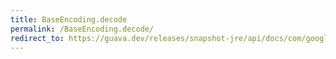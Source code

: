 ```yaml
---
title: BaseEncoding.decode
permalink: /BaseEncoding.decode/
redirect_to: https://guava.dev/releases/snapshot-jre/api/docs/com/google/common/io/BaseEncoding.html#decode-java.lang.CharSequence-
---
```

